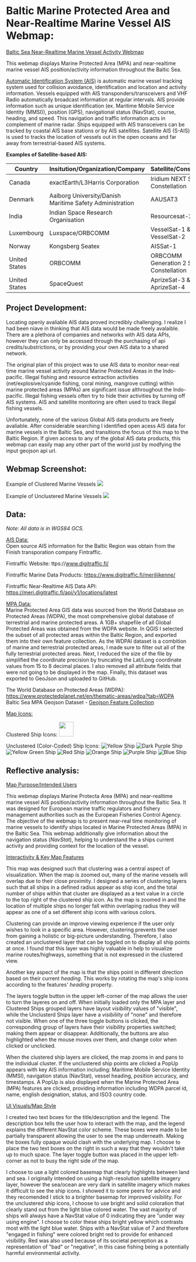 # Baltic Marine Protected Area and Near-Realtime Marine Vessel AIS Webmap:
[Baltic Sea Near-Realtime Marine Vessel Activity Webmap](https://jagreen1.github.io/MPA_AIS_Webmap/Baltic_AIS_Webmap_Final.html) <br>

This webmap displays Marine Protected Area (MPA) and near-realtime marine vessel AIS position/activity information throughout the Baltic Sea. 

<ins>Automatic Identification System (AIS)</ins> is automatic marine vessel tracking system used for collision avoidance, identification and location and activity information. Vessels equipped with AIS transponders/transceivers and VHF Radio automatically broadcast information at regular intervals.
AIS provide information such as unique identification (ex. Maritime Mobile Service Identity (MMSI)), position (GPS), navigational status (NavStat), course, heading, and speed. This navigation and traffic information acts in complement of marine radar.
Ships equipped with AIS transceivers can be tracked by coastal AIS base stations or by AIS satellites. Satellite AIS (S-AIS) is used to tracks the location of vessels out in the open oceans and far away from terrestrial-based AIS systems.

**Examples of Satellite-based AIS:**

Country | Insitution/Organization/Company | Satellite/Constellation
------------- | ------------ | -------------
Canada | exactEarth/L3Harris Corporation | Iridium NEXT Satellite Constellation
Denmark | Aalborg University/Danish Maritime Safety Administration| AAUSAT3
India | Indian Space Research Organisation | Resourcesat-2
Luxembourg|Luxspace/ORBCOMM |  VesselSat-1 & VesselSat-2
Norway| Kongsberg Seatex| AISSat-1
United States| ORBCOMM| ORBCOMM Generation 2 Satellite Constellation
United States| SpaceQuest | AprizeSat-3 & AprizeSat-4

## Project Development: 
Locating openly avaliable AIS data proved incredibly challenging. I realize I had been niave in thinking that AIS data would be made freely avalaible. There are a plethora of companies and networks with AIS data APIs, however they can only be accessed through the purchasing of api credits/substrictions, or by providing your own AIS data to a shared network. <br>

The original plan of this project was to use AIS data to monitor near-real time marine vessel activity around Marine Protected Areas in the Indo-pacific. Illegal fishing and resource extraction activities (net/explosive/cyanide fishing, coral mining, mangrove cutting) within marine protected areas (MPAs) are significant issue althroughout the Indo-pacific. Illegal fishing vessels often try to hide their activities by turning off AIS systems. AIS and satellite monitoring are often used to track illegal fishing vessels. <br>

Unfortunately, none of the various Global AIS data products are freely avaliable. After considerable searching I identified open acess AIS data for marine vessels in the Baltic Sea, and transitions the focus of this map to the Baltic Region. If given access to any of the global AIS data products, this webmap can easily map any other part of the world just by modfying the input geojson api url.


## Webmap Screenshot:
Example of Clustered Marine Vessels 
<img src="https://raw.githubusercontent.com/jagreen1/MPA_AIS_Webmap/gh-pages/Lab2_Example_Screenshot_Clustered.PNG">

Example of Unclustered Marine Vessels
<img src="https://raw.githubusercontent.com/jagreen1/MPA_AIS_Webmap/gh-pages/Lab2_Example_Screenshot_Unclustered.PNG">


## Data: 
*Note: All data is in WGS84 GCS.*

<ins>AIS Data:</ins> <br>
Open source AIS information for the Baltic Region was obtain from the Finish transporation company Fintraffic.

Fintraffic Website: ttps://www.digitraffic.fi/

Fintraffic Marine Data Products: https://www.digitraffic.fi/meriliikenne/

Fintraffic Near-Realtime AIS Data API: https://meri.digitraffic.fi/api/v1/locations/latest <br>


<ins>MPA Data:</ins> <br>
Marine Protected Area GIS data was sourced from the World Database on Protected Areas (WDPA), the most comprehensive global database of terrestrial and marine protected areas.
A 1GB+ shapefile of all Global Protected Areas was obtained from the WDPA website. In QGIS I selected the subset of all protected areas within the Baltic Region, and exported them into their own feature collection. As the WDPAI dataset is a combition of marine and terrestrial protected areas, I made sure to filter out all of the fully terrestrial protected areas. Next, I reduced the size of the file by simplified the coordinate precision by truncating the Lat/Long coordinate values from 15 to 8 decimal places. I also removed all attribute fields that were not going to be displayed in the map. Finally, this dataset was exported to GeoJson and uploaded to GitHub. <br>

The World Database on Protected Areas (WDPA): https://www.protectedplanet.net/en/thematic-areas/wdpa?tab=WDPA <br>
Baltic Sea MPA Geojson Dataset - [Geojson Feature Collection](https://raw.githubusercontent.com/jagreen1/MPA_AIS_Webmap/master/Baltic_MPA.geojson) <br>

<ins>Map Icons:</ins> <br>

Clustered Ship Icons:
<img src="https://cdn2.iconfinder.com/data/icons/maps-and-navigation-glyph-1/128/41-512.png" height="40" width="40">

Unclustered (Color-Coded) Ship Icons:
![Yellow Ship](https://jagreen1.github.io/MPA_AIS_Webmap/yellow_ship.png)
![Dark Purple Ship](https://jagreen1.github.io/MPA_AIS_Webmap/dark_purple_ship.png)
![Yellow Green Ship](https://jagreen1.github.io/MPA_AIS_Webmap/yellow-green_ship.png)
![Red Ship](https://jagreen1.github.io/MPA_AIS_Webmap/red_ship.png)
![Orange Ship](https://jagreen1.github.io/MPA_AIS_Webmap/orange_ship.png)
![Purple Ship](https://jagreen1.github.io/MPA_AIS_Webmap/purple_ship.png)
![Blue Ship](https://jagreen1.github.io/MPA_AIS_Webmap/blue_ship.png)

## Reflective analysis:

<ins>Map Purpose/Intended Users</ins>

This webmap displays Marine Protecta Area (MPA) and near-realtime marine vessel AIS position/activity information throughout the Baltic Sea. It was designed for European marine traffic regulators and fishery management authorities such as the European Fisheries Control Agency. The objective of the webmap is to present near-real time monitoring of marine vessels to identify ships located in Marine Protected Areas (MPA) in the Baltic Sea. This webmap additionally give information about the navigation status (*NavStat*), helping to understand the a ships current activity and providing context for the location of the vessel. 


<ins>Interactivity & Key Map Features</ins>

This map was designed such that clustering was a central aspect of visualization. When the map is zoomed out, many of the marine vessels will overlap due to their close proximity. I designed a series of clustering layers such that all ships in a defined radius appear as ship icon, and the total number of ships within that cluster are displayed as a text value in a circle to the top right of the clustered ship icon. As the map is zoomed in and the location of multiple ships no longer fall within overlaping radius they will appear as one of a set different ship icons with various colors.

Clustering can provide an improve viewing experience if the user only wishes to look in a specific area. However, clustering prevents the user from gaining a holistic or big-picture understanding. Therefore, I also created an unclustered layer that can be toggled on to display all ship points at once. I found that this layer was highly valuable in help to visualize marine routes/highways, something that is not expressed in the clustered view.  

Another key aspect of the map is that the ships point in different direction based on their current *heading*. This works by rotating the map's ship icons according to the features' *heading* property. 

The layers toggle button in the upper left-corner of the map allows the user to turn the layeres on and off. When initially loaded only the MPA layer and Clustered Ships grouped layers have layout *visibility* values of "visible", while the Unclusterd Ships layer have a *visibiliity* of "none" and therefore not visible. When one of the three toggle buttons is clicked, the corresponding group of layers have their visibility properties switched; making them appear or disappear. Additionally, the buttons are also highlighted when the mouse moves over them, and change color when clicked or unclicked.

When the clustered ship layers are clicked, the map zooms in and pans to the individual cluster. If the unclustered ship points are clicked a PopUp appears with  key AIS information including: Maritime Mobile Service Identity (MMSI), navigation status (NavStat), vessel heading, position accuracy, and timestamps. A PopUp is also displayed when the Marine Protected Area (MPA) features are clicked, providing information including WDPA parcel id, name, english designation, status, and ISO3 country code.


<ins>UI Visuals/Map Style</ins>

I created two text boxes for the title/description and the legend. The description box tells the user how to interact with the map, and the legend explains the different NavStat color scheme. These boxes were made to be partially transparent allowing the user to see the map underneath. Making the boxes fully opaque would clash with the underlying map. I choose to place the two text boxes on the right in such a way that they wouldn't take up to much space. The layer toggle button was placed in the upper left-corner as not to busy the right side of the map.

I choose to use a light colored basemap that clearly highlights between land and sea. I originally intended on using a high-resolution satellite imagery layer, however the sea/ocean are very dark in satellite imagery which makes it difficult to see the ship icons. I showed it to some peers for advice and they recomended I stick to a brighter basemap for improved visibility. For the unclustered ship icons, I choose to use bright and solid coloration that clearly stand out from the light blue colored water. The vast majority of ships will always have a NavStat value of 0 indicating they are "under way using engine". I choose to color these ships bright yellow which contrasts most with the light blue water. Ships with a NavStat value of 7 and therefore "engaged in fishing" were colored bright red to provide for enhanced visibility. Red was also used because of its societal perception as a representation of "bad" or "negative", in this case fishing being a potentially harmful environmental activity.

